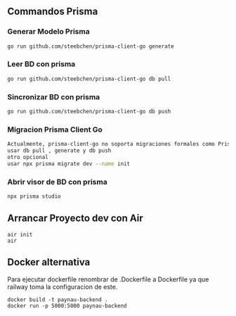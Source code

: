 
## Commandos Prisma

### Generar Modelo Prisma

```bash
go run github.com/steebchen/prisma-client-go generate
```
### Leer BD con prisma

```bash
go run github.com/steebchen/prisma-client-go db pull
```
### Sincronizar BD con prisma

```bash
go run github.com/steebchen/prisma-client-go db push
```
### Migracion Prisma Client Go 
```bash
Actualmente, prisma-client-go no soporta migraciones formales como Prisma Migrate de Node.js.
usar db pull , generate y db push
otro opcional
usar npx prisma migrate dev --name init
```
### Abrir visor de BD con prisma

```bash
npx prisma studio
```

## Arrancar Proyecto dev con Air
```
air init
air
```

## Docker alternativa

Para ejecutar dockerfile renombrar de .Dockerfile a Dockerfile ya que railway toma la configuracion de este.

```
docker build -t paynau-backend .
docker run -p 5000:5000 paynau-backend
```